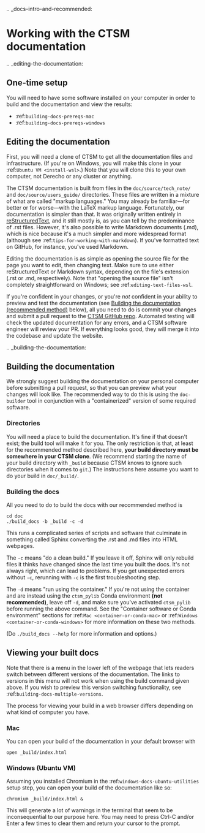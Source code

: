 .. _docs-intro-and-recommended:

# Working with the CTSM documentation
.. _editing-the-documentation:

## One-time setup
You will need to have some software installed on your computer in order to build and the documentation and view the results:
- :ref:`building-docs-prereqs-mac`
- :ref:`building-docs-prereqs-windows`

## Editing the documentation
First, you will need a clone of CTSM to get all the documentation files and infrastructure. (If you're on Windows, you will make this clone in your :ref:`Ubuntu VM <install-wsl>`.) Note that you will clone this to your own computer, not Derecho or any cluster or anything.

The CTSM documentation is built from files in the `doc/source/tech_note/` and `doc/source/users_guide/` directories. These files are written in a mixture of what are called "markup languages." You may already be familiar—for better or for worse—with the LaTeX markup language. Fortunately, our documentation is simpler than that. It was originally written entirely in [reStructuredText](http://www.sphinx-doc.org/en/stable/rest.html), and it still mostly is, as you can tell by the predominance of .rst files. However, it's also possible to write Markdown documents (.md), which is nice because it's a much simpler and more widespread format (although see :ref:`tips-for-working-with-markdown`). If you've formatted text on GitHub, for instance, you've used Markdown.

Editing the documentation is as simple as opening the source file for the page you want to edit, then changing text. Make sure to use either reStructuredText or Markdown syntax, depending on the file's extension (.rst or .md, respectively). Note that "opening the source file" isn't completely straightforward on Windows; see :ref:`editing-text-files-wsl`.

If you're confident in your changes, or you're _not_ confident in your ability to preview and test the documentation (see [Building the documentation (recommended method)](#building-the-documentation) below), all you need to do is commit your changes and submit a pull request to the [CTSM GitHub repo](https://github.com/ESCOMP/CTSM). Automated testing will check the updated documentation for any errors, and a CTSM software engineer will review your PR. If everything looks good, they will merge it into the codebase and update the website.

.. _building-the-documentation:

## Building the documentation
We strongly suggest building the documentation on your personal computer before submitting a pull request, so that you can preview what your changes will look like. The recommended way to do this is using the `doc-builder` tool in conjunction with a "containerized" version of some required software.

### Directories
You will need a place to build the documentation. It's fine if that doesn't exist; the build tool will make it for you. The only restriction is that, at least for the recommended method described here, **your build directory must be somewhere in your CTSM clone**. (We recommend starting the name of your build directory with `_build` because CTSM knows to ignore such directories when it comes to `git`.) The instructions here assume you want to do your build in `doc/_build/`.

### Building the docs
All you need to do to build the docs with our recommended method is
```shell
cd doc
./build_docs -b _build -c -d
```

This runs a complicated series of scripts and software that culminate in something called Sphinx converting the .rst and .md files into HTML webpages.

The `-c` means "do a clean build." If you leave it off, Sphinx will only rebuild files it thinks have changed since the last time you built the docs. It's not always right, which can lead to problems. If you get unexpected errors without `-c`, rerunning with `-c` is the first troubleshooting step.

The `-d` means "run using the container." If you're not using the container and are instead using the `ctsm_pylib` Conda environment **(not recommended)**, leave off `-d`, and make sure you've activated `ctsm_pylib` before running the above command. See the "Container software or Conda environment" sections for :ref:`Mac <container-or-conda-mac>` or :ref:`Windows <container-or-conda-windows>` for more information on these two methods.

(Do `./build_docs --help` for more information and options.)

## Viewing your built docs

Note that there is a menu in the lower left of the webpage that lets readers switch between different versions of the documentation. The links to versions in this menu will not work when using the build command given above. If you wish to preview this version switching functionality, see :ref:`building-docs-multiple-versions`.

The process for viewing your build in a web browser differs depending on what kind of computer you have.

### Mac

You can open your build of the documentation in your default browser with
```shell
open _build/index.html
```

### Windows (Ubuntu VM)

Assuming you installed Chromium in the :ref:`windows-docs-ubuntu-utilities` setup step, you can open your build of the documentation like so:
```shell
chromium _build/index.html &
```
This will generate a lot of warnings in the terminal that seem to be inconsequential to our purpose here. You may need to press Ctrl-C and/or Enter a few times to clear them and return your cursor to the prompt.
